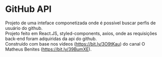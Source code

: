# GitHub API

Projeto de uma inteface componetizada onde é possível buscar perfis de usuário do github. <br />
Projeto feito em React.JS, styled-components, axios, onde as requisições back-end foram adquiridas da api do github. <br />
Construído com base nos vídeos (https://bit.ly/3O9tKau) do canal O Matheus Benites (https://bit.ly/39BumXE).
